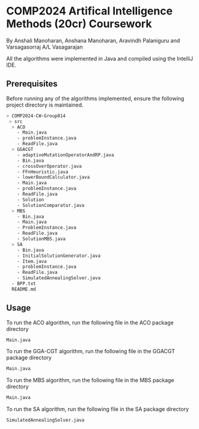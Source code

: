 # COMP2024 Artifical Intelligence Methods (20cr) Coursework

By Anshali Manoharan, Anshana Manoharan, Aravindh Palaniguru and Varsagasorraj A/L Vasagarajan

All the algorithms were
implemented in Java and compiled using the IntelliJ IDE.

## Prerequisites

Before running any of the algorithms implemented, ensure the following project directory is maintained.

```bash
> COMP2024-CW-Group014
 > src
  > ACO
    - Main.java
    - problemInstance.java
    - ReadFile.java
  > GGACGT
    - adaptiveMutationOperatorAndRP.java
    - Bin.java
    - crossOverOperator.java
    - FFnHeuristic.java
    - lowerBoundCalculator.java
    - Main.java
    - problemInstance.java
    - ReadFile.java
    - Solution
    - SolutionComparator.java
  > MBS
    - Bin.java
    - Main.java
    - ProblemInstance.java
    - ReadFile.java
    - SolutionMBS.java
  > SA
    - Bin.java
    - InitialSolutionGenerator.java
    - Item.java
    - problemInstance.java
    - ReadFile.java
    - SimulatedAnnealingSolver.java
  - BPP.txt
  README.md
```

## Usage
To run the ACO algorithm, run the following file in the ACO package directory
```python
Main.java
```
To run the GGA-CGT algorithm, run the following file in the GGACGT package directory
```python
Main.java
```
To run the MBS algorithm, run the following file in the MBS package directory
```python
Main.java
```
To run the SA algorithm, run the following file in the SA package directory
```python
SimulatedAnnealingSolver.java
```
